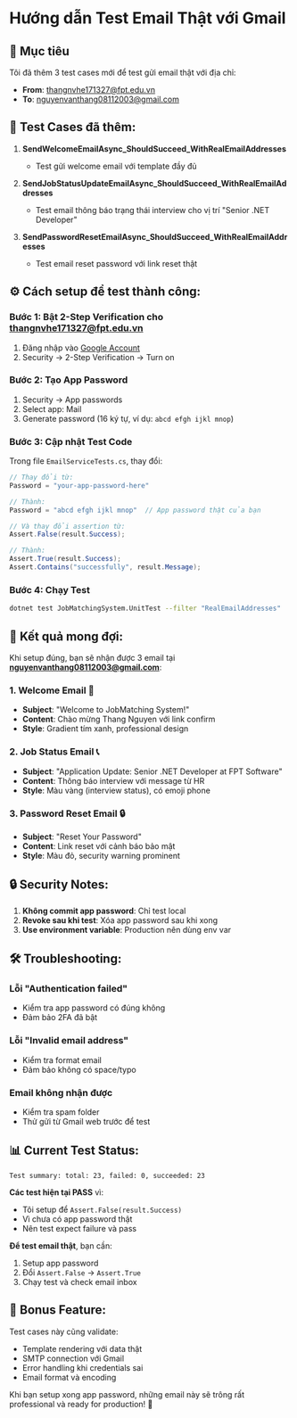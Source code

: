 # Hướng dẫn Test Email Thật với Gmail

## 🎯 Mục tiêu
Tôi đã thêm 3 test cases mới để test gửi email thật với địa chỉ:
- **From**: thangnvhe171327@fpt.edu.vn  
- **To**: nguyenvanthang08112003@gmail.com

## 📝 Test Cases đã thêm:

1. **SendWelcomeEmailAsync_ShouldSucceed_WithRealEmailAddresses**
   - Test gửi welcome email với template đầy đủ
   
2. **SendJobStatusUpdateEmailAsync_ShouldSucceed_WithRealEmailAddresses** 
   - Test email thông báo trạng thái interview cho vị trí "Senior .NET Developer"
   
3. **SendPasswordResetEmailAsync_ShouldSucceed_WithRealEmailAddresses**
   - Test email reset password với link reset thật

## ⚙️ Cách setup để test thành công:

### Bước 1: Bật 2-Step Verification cho thangnvhe171327@fpt.edu.vn
1. Đăng nhập vào [Google Account](https://myaccount.google.com/)
2. Security → 2-Step Verification → Turn on

### Bước 2: Tạo App Password
1. Security → App passwords  
2. Select app: Mail
3. Generate password (16 ký tự, ví dụ: `abcd efgh ijkl mnop`)

### Bước 3: Cập nhật Test Code
Trong file `EmailServiceTests.cs`, thay đổi:

```csharp
// Thay đổi từ:
Password = "your-app-password-here"

// Thành:
Password = "abcd efgh ijkl mnop"  // App password thật của bạn

// Và thay đổi assertion từ:
Assert.False(result.Success);

// Thành:  
Assert.True(result.Success);
Assert.Contains("successfully", result.Message);
```

### Bước 4: Chạy Test
```bash
dotnet test JobMatchingSystem.UnitTest --filter "RealEmailAddresses"
```

## 📧 Kết quả mong đợi:

Khi setup đúng, bạn sẽ nhận được 3 email tại **nguyenvanthang08112003@gmail.com**:

### 1. Welcome Email 🎉
- **Subject**: "Welcome to JobMatching System!"
- **Content**: Chào mừng Thang Nguyen với link confirm  
- **Style**: Gradient tím xanh, professional design

### 2. Job Status Email 📞  
- **Subject**: "Application Update: Senior .NET Developer at FPT Software"
- **Content**: Thông báo interview với message từ HR
- **Style**: Màu vàng (interview status), có emoji phone

### 3. Password Reset Email 🔒
- **Subject**: "Reset Your Password"  
- **Content**: Link reset với cảnh báo bảo mật
- **Style**: Màu đỏ, security warning prominent

## 🔒 Security Notes:

1. **Không commit app password**: Chỉ test local
2. **Revoke sau khi test**: Xóa app password sau khi xong
3. **Use environment variable**: Production nên dùng env var

## 🛠️ Troubleshooting:

### Lỗi "Authentication failed"
- Kiểm tra app password có đúng không
- Đảm bảo 2FA đã bật

### Lỗi "Invalid email address"  
- Kiểm tra format email
- Đảm bảo không có space/typo

### Email không nhận được
- Kiểm tra spam folder
- Thử gửi từ Gmail web trước để test

## 📊 Current Test Status:

```
Test summary: total: 23, failed: 0, succeeded: 23
```

**Các test hiện tại PASS** vì:
- Tôi setup để `Assert.False(result.Success)` 
- Vì chưa có app password thật
- Nên test expect failure và pass

**Để test email thật**, bạn cần:
1. Setup app password
2. Đổi `Assert.False` → `Assert.True` 
3. Chạy test và check email inbox

## 🎁 Bonus Feature:

Test cases này cũng validate:
- Template rendering với data thật
- SMTP connection với Gmail
- Error handling khi credentials sai  
- Email format và encoding

Khi bạn setup xong app password, những email này sẽ trông rất professional và ready for production! 🚀